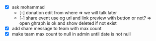 - [x] ask mohammad
	- [-] donation edit from where => we will talk later
	- [-] share event  use og url and link preview with button or not? => open ghraph is ok and show deleted if not exist
- [x] add share message to team with max count
- [x] make team max count to null in admin until date is not null